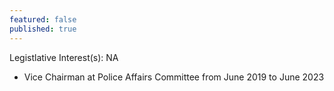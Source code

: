 ```yaml
---
featured: false
published: true
---
```

Legistlative Interest(s): NA

* Vice Chairman at Police Affairs Committee from June 2019 to June 2023
